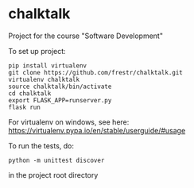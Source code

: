 # chalktalk
Project for the course "Software Development"

To set up project:

```
pip install virtualenv
git clone https://github.com/frestr/chalktalk.git
virtualenv chalktalk
source chalktalk/bin/activate
cd chalktalk
export FLASK_APP=runserver.py
flask run
```

For virtualenv on windows, see here: https://virtualenv.pypa.io/en/stable/userguide/#usage

To run the tests, do:
```
python -m unittest discover
```

in the project root directory
